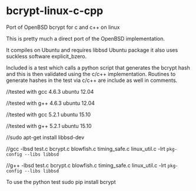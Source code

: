# bcrypt-linux-c-cpp
Port of OpenBSD bcrypt for c and c++ on linux

This is pretty much a direct port of the OpenBSD implementation.

It compiles on Ubuntu and requires libbsd Ubuntu package it also uses
suckless software explicit_bzero.

Included is a test which calls a python script that generates
the bcrypt hash and this is then validated using the c/c++
implementation. Routines to generate hashes in the test via
c/c++ are include as well in comments.

//tested with gcc 4.6.3 ubuntu 12.04

//tested with g++ 4.6.3 ubuntu 12.04

//tested with gcc 5.2.1 ubuntu 15.10

//tested with g++ 5.2.1 ubuntu 15.10

//sudo apt-get install libbsd-dev

//gcc -lbsd test.c bcrypt.c blowfish.c timing_safe.c linux_util.c -lrt `pkg-config --libs libbsd`

//g++ -lbsd test.c bcrypt.c blowfish.c timing_safe.c linux_util.c -lrt `pkg-config --libs libbsd`

To use the python test
sudo pip install bcrypt